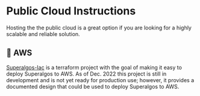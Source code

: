 # Public Cloud Instructions

Hosting the the public cloud is a great option if you are looking for a highly
scalable and reliable solution.

## :small_orange_diamond: AWS

[Superalgos-Iac](https://github.com/khultman/Superalgos-IaC) is a terraform project
with the goal of making it easy to deploy Superalgos to AWS. As of Dec. 2022 this
project is still in development and is not yet ready for production use; however,
it provides a documented design that could be used to deploy Superalgos to AWS.

